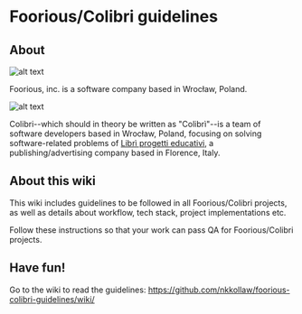 # Foorious/Colibri guidelines

## About

![alt text](https://i.imgsonic.com/demo/?src=https://i.imgsonic.com/demo/?src=https://foorious.com/wp-content/uploads/2014/11/Unicorn_Portrait_Black_and_White-unicorn15.png&width=200 "Foorious")

Foorious, inc. is a software company based in Wrocław, Poland.


![alt text](https://i.imgsonic.com/demo/?src=https://i.imgur.com/nTpUdtP.png&width=130 "Colibri")

Colibri--which should in theory be written as "Colibrì"--is a team of software developers based in Wrocław, Poland, focusing on solving software-related problems of [Librì progetti educativi](https://www.progettieducativi.it), a publishing/advertising company based in Florence, Italy.

## About this wiki

This wiki includes guidelines to be followed in all Foorious/Colibri projects, as well as details about workflow, tech stack, project implementations etc.

Follow these instructions so that your work can pass QA for Foorious/Colibri projects.

## Have fun!

Go to the wiki to read the guidelines: https://github.com/nkkollaw/foorious-colibri-guidelines/wiki/
